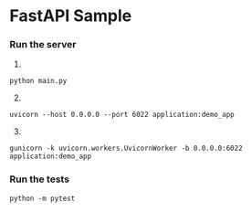 # FastAPI Sample
###  Run the server

1. 
```commandline
python main.py
```
2. 
```commandline
uvicorn --host 0.0.0.0 --port 6022 application:demo_app
```
3. 
```commandline
gunicorn -k uvicorn.workers.UvicornWorker -b 0.0.0.0:6022 application:demo_app
```

###  Run the tests
```
python -m pytest
```